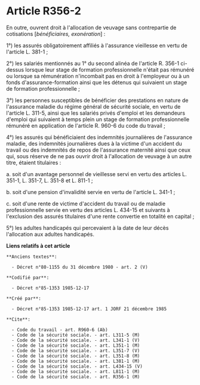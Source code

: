 # Article R356-2

En outre, ouvrent droit à l'allocation de veuvage sans contrepartie de cotisations [*bénéficiaires, exonération*] : 

1°) les assurés obligatoirement affiliés à l'assurance vieillesse en vertu de l'article L. 381-1 ; 

2°) les salariés mentionnés au 1° du second alinéa de l'article R. 356-1 ci-dessus lorsque leur stage de formation
professionnelle n'était pas rémunéré ou lorsque sa rémunération n'incombait pas en droit à l'employeur ou à un fonds
d'assurance-formation ainsi que les détenus qui suivaient un stage de formation professionnelle ; 

3°) les personnes susceptibles de bénéficier des prestations en nature de l'assurance maladie du régime général de sécurité
sociale, en vertu de l'article L. 311-5, ainsi que les salariés privés d'emploi et les demandeurs d'emploi qui suivaient à
temps plein un stage de formation professionnelle rémunéré en application de l'article R. 960-6 du code du travail ; 

4°) les assurés qui bénéficiaient des indemnités journalières de l'assurance maladie, des indemnités journalières dues à la
victime d'un accident du travail ou des indemnités de repos de l'assurance maternité ainsi que ceux qui, sous réserve de ne
pas ouvrir droit à l'allocation de veuvage à un autre titre, étaient titulaires : 

a. soit d'un avantage personnel de vieillesse servi en vertu des articles L. 351-1, L. 351-7, L. 351-8 et L. 811-1 ; 

b. soit d'une pension d'invalidité servie en vertu de l'article L. 341-1 ; 

c. soit d'une rente de victime d'accident du travail ou de maladie professionnelle servie en vertu des articles L. 434-15 et
suivants à l'exclusion des assurés titulaires d'une rente convertie en totalité en capital ; 

5°) les adultes handicapés qui percevaient à la date de leur décès l'allocation aux adultes handicapés.

**Liens relatifs à cet article**

	**Anciens textes**:

	  - Décret n°80-1155 du 31 décembre 1980 - art. 2 (V)

	**Codifié par**:

	  - Décret n°85-1353 1985-12-17

	**Créé par**:

	  - Décret n°85-1353 1985-12-17 art. 1 JORF 21 décembre 1985

	**Cite**:

	  - Code du travail - art. R960-6 (Ab)
	  - Code de la sécurité sociale. - art. L311-5 (M)
	  - Code de la sécurité sociale. - art. L341-1 (V)
	  - Code de la sécurité sociale. - art. L351-1 (M)
	  - Code de la sécurité sociale. - art. L351-7 (V)
	  - Code de la sécurité sociale. - art. L351-8 (M)
	  - Code de la sécurité sociale. - art. L381-1 (M)
	  - Code de la sécurité sociale. - art. L434-15 (V)
	  - Code de la sécurité sociale. - art. L811-1 (M)
	  - Code de la sécurité sociale. - art. R356-1 (M)
